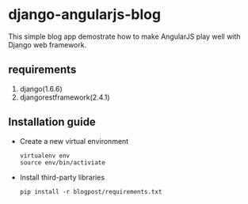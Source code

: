 django-angularjs-blog
=====================

This simple blog app demostrate how to make AngularJS play well with Django web framework.

## requirements ##

1. django(1.6.6)
2. djangorestframework(2.4.1)

## Installation guide ##

* Create a new virtual environment

    ```
    virtualenv env
    source env/bin/activiate
    ```

* Install third-party libraries

    ```
    pip install -r blogpost/requirements.txt
    ```

